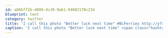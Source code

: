 ```yaml
---
id: a86bff2b-d889-4c39-9ab1-94002170c234
blueprint: text
category: twitter
title: 'I call this photo "Better luck next time" #BcFerries http://yfrog.com/m945lcj'
caption: 'I call this photo "Better luck next time" <span class="hashtag hashtag_local">#<a href="http://tweettemp.darylchymko.ca/?tag=bcferries">BcFerries</a> http://yfrog.com/m945lcj'
---
```

